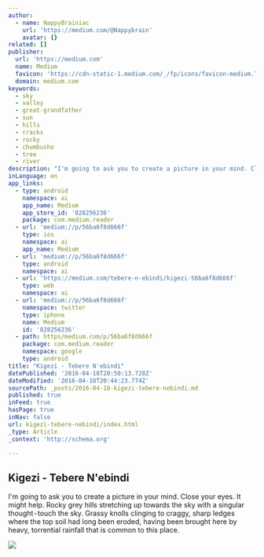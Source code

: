 ```yaml
---
author:
  - name: NappyBrainiac
    url: 'https://medium.com/@Nappybrain'
    avatar: {}
related: []
publisher:
  url: 'https://medium.com'
  name: Medium
  favicon: 'https://cdn-static-1.medium.com/_/fp/icons/favicon-medium.TAS6uQ-Y7kcKgi0xjcYHXw.ico'
  domain: medium.com
keywords:
  - sky
  - valley
  - great-grandfather
  - sun
  - hills
  - cracks
  - rocky
  - chumbusho
  - tree
  - river
description: "I'm going to ask you to create a picture in your mind. Close your eyes. It might help. Rocky grey hills stretching up towards the sky with a singular thought - touch the sky. Grassy knolls clinging to craggy, sharp ledges where the top soil had long been eroded, having been brought here by heavy, torrential rainfall that is common to this place."
inLanguage: en
app_links:
  - type: android
    namespace: ai
    app_name: Medium
    app_store_id: '828256236'
    package: com.medium.reader
  - url: 'medium://p/56ba6f8d666f'
    type: ios
    namespace: ai
    app_name: Medium
  - url: 'medium://p/56ba6f8d666f'
    type: android
    namespace: ai
  - url: 'https://medium.com/tebere-n-ebindi/kigezi-56ba6f8d666f'
    type: web
    namespace: ai
  - url: 'medium://p/56ba6f8d666f'
    namespace: twitter
    type: iphone
    name: Medium
    id: '828256236'
  - path: https/medium.com/p/56ba6f8d666f
    package: com.medium.reader
    namespace: google
    type: android
title: "Kigezi - Tebere N'ebindi"
datePublished: '2016-04-18T20:50:13.728Z'
dateModified: '2016-04-18T20:44:23.774Z'
sourcePath: _posts/2016-04-18-kigezi-tebere-nebindi.md
published: true
inFeed: true
hasPage: true
inNav: false
url: kigezi-tebere-nebindi/index.html
_type: Article
_context: 'http://schema.org'

---
```

<article style=""><h1>Kigezi - Tebere N'ebindi</h1><p>I'm going to ask you to create a picture in your mind. Close your eyes. It might help. Rocky grey hills stretching up towards the sky with a singular thought - touch the sky. Grassy knolls clinging to craggy, sharp ledges where the top soil had long been eroded, having been brought here by heavy, torrential rainfall that is common to this place.</p><img src="https://cdn-images-1.medium.com/max/1200/1*fAr6BgN5bJE6QRQJLNAHjw.jpeg" /></article>